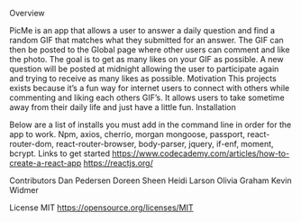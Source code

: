 Overview

PicMe is an app that allows a user to answer a daily question and find a random GIF that matches what they submitted for an answer.  The GIF can then be posted to the Global page where other users can comment and like the photo.  The goal is to get as many likes on your GIF as possible. A new question will be posted at midnight allowing the user to participate again and trying to receive as many likes as possible. 
Motivation
This projects exists because it’s a fun way for internet users to connect with others while commenting and liking each others  GIF’s.  It allows users to take sometime away from their daily life and just have a little fun. 
Installation

Below are a list of installs you must add in the command line in order for the app to work.
Npm, axios, cherrio, morgan mongoose, passport, react-router-dom, react-router-browser, body-parser, jquery, if-enf, moment, bcrypt. 
Links to get started
https://www.codecademy.com/articles/how-to-create-a-react-app
https://reactjs.org/ 

Contributors
Dan Pedersen
Doreen Sheen
Heidi Larson
Olivia Graham
Kevin Widmer

License
MIT 
https://opensource.org/licenses/MIT
